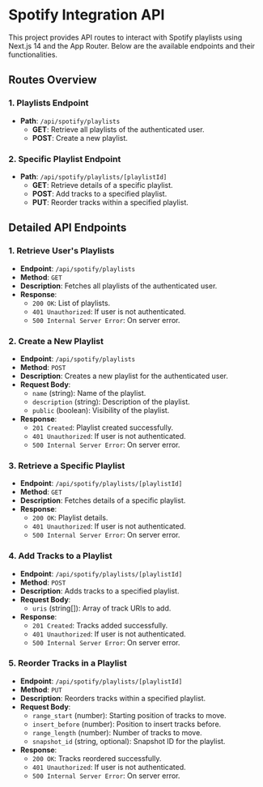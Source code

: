 # Spotify Integration API

This project provides API routes to interact with Spotify playlists using Next.js 14 and the App Router. Below are the available endpoints and their functionalities.

## Routes Overview

### 1. Playlists Endpoint

- **Path**: `/api/spotify/playlists`
  - **GET**: Retrieve all playlists of the authenticated user.
  - **POST**: Create a new playlist.

### 2. Specific Playlist Endpoint

- **Path**: `/api/spotify/playlists/[playlistId]`
  - **GET**: Retrieve details of a specific playlist.
  - **POST**: Add tracks to a specified playlist.
  - **PUT**: Reorder tracks within a specified playlist.

## Detailed API Endpoints

### 1. Retrieve User's Playlists

- **Endpoint**: `/api/spotify/playlists`
- **Method**: `GET`
- **Description**: Fetches all playlists of the authenticated user.
- **Response**:
  - `200 OK`: List of playlists.
  - `401 Unauthorized`: If user is not authenticated.
  - `500 Internal Server Error`: On server error.

### 2. Create a New Playlist

- **Endpoint**: `/api/spotify/playlists`
- **Method**: `POST`
- **Description**: Creates a new playlist for the authenticated user.
- **Request Body**:
  - `name` (string): Name of the playlist.
  - `description` (string): Description of the playlist.
  - `public` (boolean): Visibility of the playlist.
- **Response**:
  - `201 Created`: Playlist created successfully.
  - `401 Unauthorized`: If user is not authenticated.
  - `500 Internal Server Error`: On server error.

### 3. Retrieve a Specific Playlist

- **Endpoint**: `/api/spotify/playlists/[playlistId]`
- **Method**: `GET`
- **Description**: Fetches details of a specific playlist.
- **Response**:
  - `200 OK`: Playlist details.
  - `401 Unauthorized`: If user is not authenticated.
  - `500 Internal Server Error`: On server error.

### 4. Add Tracks to a Playlist

- **Endpoint**: `/api/spotify/playlists/[playlistId]`
- **Method**: `POST`
- **Description**: Adds tracks to a specified playlist.
- **Request Body**:
  - `uris` (string[]): Array of track URIs to add.
- **Response**:
  - `201 Created`: Tracks added successfully.
  - `401 Unauthorized`: If user is not authenticated.
  - `500 Internal Server Error`: On server error.

### 5. Reorder Tracks in a Playlist

- **Endpoint**: `/api/spotify/playlists/[playlistId]`
- **Method**: `PUT`
- **Description**: Reorders tracks within a specified playlist.
- **Request Body**:
  - `range_start` (number): Starting position of tracks to move.
  - `insert_before` (number): Position to insert tracks before.
  - `range_length` (number): Number of tracks to move.
  - `snapshot_id` (string, optional): Snapshot ID for the playlist.
- **Response**:
  - `200 OK`: Tracks reordered successfully.
  - `401 Unauthorized`: If user is not authenticated.
  - `500 Internal Server Error`: On server error.
